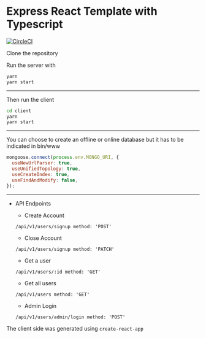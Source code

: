 # Express React Template with Typescript

[![CircleCI](https://circleci.com/gh/bondz/node-express-react-ts.svg?style=svg)](https://circleci.com/gh/bondz/node-express-react-ts)

Clone the repository

Run the server with

```bash
yarn
yarn start
```

---

Then run the client

```bash
cd client
yarn
yarn start
```

---

You can choose to create an offline or online database but it has to be indicated in bin/www

```javascript
mongoose.connect(process.env.MONGO_URI, {
  useNewUrlParser: true,
  useUnifiedTopology: true,
  useCreateIndex: true,
  useFindAndModify: false,
});
```

---

- API Endpoints

  - Create Account

  `/api/v1/users/signup method: 'POST'`

  - Close Account

  `/api/v1/users/signup method: 'PATCH'`

  - Get a user

  `/api/v1/users/:id method: 'GET'`

  - Get all users

  `/api/v1/users method: 'GET'`

  - Admin Login

  `/api/v1/users/admin/login method: 'POST'`

The client side was generated using `create-react-app`
